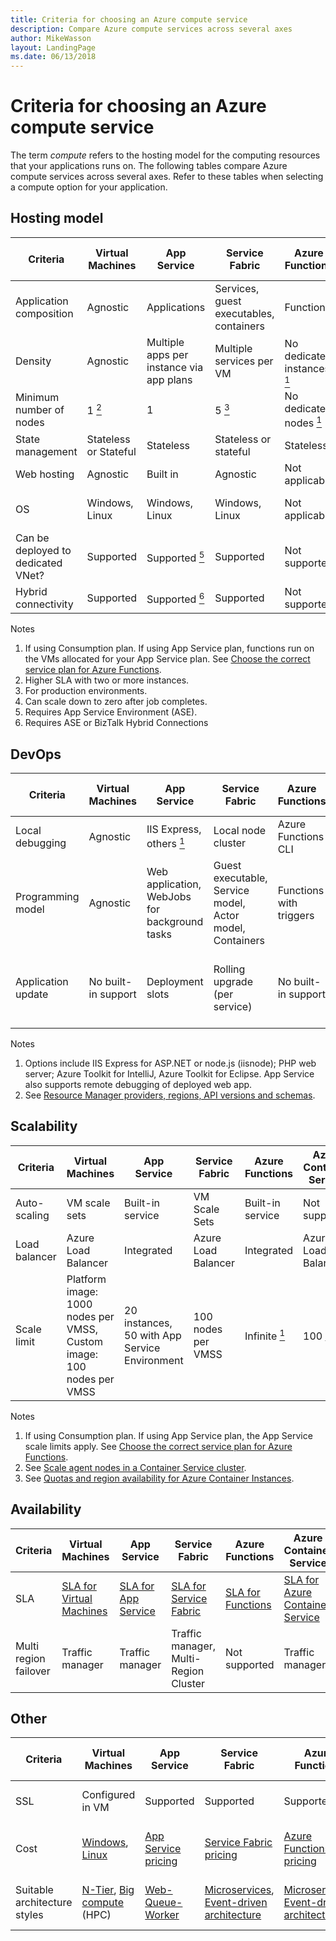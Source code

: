 ```yaml
---
title: Criteria for choosing an Azure compute service
description: Compare Azure compute services across several axes
author: MikeWasson
layout: LandingPage
ms.date: 06/13/2018
---
```


# Criteria for choosing an Azure compute service

The term *compute* refers to the hosting model for the computing resources that your applications runs on. The following tables compare Azure compute services across several axes. Refer to these tables when selecting a compute option for your application.

## Hosting model

| Criteria | Virtual Machines | App Service | Service Fabric | Azure Functions | Azure Container Service | Container Instances | Azure Batch |
|----------|-----------------|-------------|----------------|-----------------|-------------------------|----------------|-------------|
| Application composition | Agnostic | Applications | Services, guest executables, containers | Functions | Containers | Containers | Scheduled jobs  |
| Density | Agnostic | Multiple apps per instance via app plans | Multiple services per VM | No dedicated instances <a href="#note1"><sup>1</sup></a> | Multiple containers per VM |No dedicated instances | Multiple apps per VM |
| Minimum number of nodes | 1 <a href="#note2"><sup>2</sup></a>  | 1 | 5 <a href="#note3"><sup>3</sup></a> | No dedicated nodes <a href="#note1"><sup>1</sup></a> | 3 | No dedicated nodes | 1 <a href="#note4"><sup>4</sup></a> |
| State management | Stateless or Stateful | Stateless | Stateless or stateful | Stateless | Stateless or Stateful | Stateless | Stateless |
| Web hosting | Agnostic | Built in | Agnostic | Not applicable | Agnostic | Agnostic | No |
| OS | Windows, Linux | Windows, Linux  | Windows, Linux | Not applicable | Windows (preview),  Linux | Windows, Linux | Windows, Linux |
| Can be deployed to dedicated VNet? | Supported | Supported <a href="#note5"><sup>5</sup></a> | Supported | Not supported | Supported | Not supported | Supported |
| Hybrid connectivity | Supported | Supported <a href="#note1"><sup>6</sup></a>  | Supported | Not supported | Supported | Not supported | Supported |

Notes

1. <span id="note1">If using Consumption plan. If using App Service plan, functions run on the VMs allocated for your App Service plan. See [Choose the correct service plan for Azure Functions][function-plans].</span>
2. <span id="note2">Higher SLA with two or more instances.</span>
3. <span id="note3">For production environments.</span>
4. <span id="note4">Can scale down to zero after job completes.</span>
5. <span id="note5">Requires App Service Environment (ASE).</span>
6. <span id="note7">Requires ASE or BizTalk Hybrid Connections</span>

## DevOps

| Criteria | Virtual Machines | App Service | Service Fabric | Azure Functions | Azure Container Service | Container Instances | Azure Batch |
|----------|-----------------|-------------|----------------|-----------------|-------------------------|----------------|-------------|
| Local debugging | Agnostic | IIS Express, others <a href="#note1b"><sup>1</sup></a> | Local node cluster | Azure Functions CLI | Local container runtime | Local container runtime | Not supported |
| Programming model | Agnostic | Web application, WebJobs for background tasks | Guest executable, Service model, Actor model, Containers | Functions with triggers | Agnostic | Agnostic | Command line application |
| Application update | No built-in support | Deployment slots | Rolling upgrade (per service) | No built-in support | Depends on orchestrator. Most support rolling updates | Update container image | Not applicable |

Notes

1. <span id="note1b">Options include IIS Express for ASP.NET or node.js (iisnode); PHP web server; Azure Toolkit for IntelliJ, Azure Toolkit for Eclipse. App Service also supports remote debugging of deployed web app.</span>
2. <span id="note2b">See [Resource Manager providers, regions, API versions and schemas][resource-manager-supported-services].</span> 


## Scalability

| Criteria | Virtual Machines | App Service | Service Fabric | Azure Functions | Azure Container Service | Container Instances | Azure Batch |
|----------|-----------------|-------------|----------------|-----------------|-------------------------|----------------|-------------|
| Auto-scaling | VM scale sets | Built-in service | VM Scale Sets | Built-in service | Not supported | Not supported | N/A |
| Load balancer | Azure Load Balancer | Integrated | Azure Load Balancer | Integrated | Azure Load Balancer |  No built-in support | Azure Load Balancer |
| Scale limit | Platform image: 1000 nodes per VMSS, Custom image: 100 nodes per VMSS | 20 instances, 50 with App Service Environment | 100 nodes per VMSS | Infinite <a href="#note1c"><sup>1</sup></a> | 100 <a href="#note2c"><sup>2</sup></a> |20 container groups per subscription by default. Contact customer service for increase. <a href="#note3c"><sup>3</sup></a> | 20 core limit by default. Contact customer service for increase. |

Notes

1. <span id="note1c">If using Consumption plan. If using App Service plan, the App Service scale limits apply. See [Choose the correct service plan for Azure Functions][function-plans].</span>
2. <span id="note2c">See [Scale agent nodes in a Container Service cluster][scale-acs]</span>.
3. <span id="note3c">See [Quotas and region availability for Azure Container Instances](/azure/container-instances/container-instances-quotas).</span>


## Availability

| Criteria | Virtual Machines | App Service | Service Fabric | Azure Functions | Azure Container Service | Container Instances | Azure Batch |
|----------|-----------------|-------------|----------------|-----------------|-------------------------|----------------|-------------|
| SLA | [SLA for Virtual Machines][sla-vm] | [SLA for App Service][sla-app-service] | [SLA for Service Fabric][sla-sf] | [SLA for Functions][sla-functions] | [SLA for Azure Container Service][sla-acs] | [SLA for Container Instances](https://azure.microsoft.com/support/legal/sla/container-instances/) | [SLA for Azure Batch][sla-batch] |
| Multi region failover | Traffic manager | Traffic manager | Traffic manager, Multi-Region Cluster | Not supported	 | Traffic manager | Not supported | Not Supported |

## Other

| Criteria | Virtual Machines | App Service | Service Fabric | Azure Functions | Azure Container Service | Container Instances | Azure Batch |
|----------|-----------------|-------------|----------------|-----------------|-------------------------|----------------|-------------|
| SSL | Configured in VM | Supported | Supported  | Supported | Configured in VM | Supported with sidecar container | Supported |
| Cost | [Windows][cost-windows-vm], [Linux][cost-linux-vm] | [App Service pricing][cost-app-service] | [Service Fabric pricing][cost-service-fabric] | [Azure Functions pricing][cost-functions] | [Azure Container Service pricing][cost-acs] | [Container Instances pricing](https://azure.microsoft.com/pricing/details/container-instances/) | [Azure Batch pricing][cost-batch]
| Suitable architecture styles | [N-Tier][n-tier], [Big compute][big-compute] (HPC) | [Web-Queue-Worker][w-q-w] | [Microservices][microservices], [Event-driven architecture][event-driven] | [Microservices][microservices], [Event-driven architecture][event-driven] | [Microservices][microservices], [Event-driven architecture][event-driven] | [Microservices][microservices], task automation, batch jobs  | [Big compute][big-compute] (HPC) |

[cost-linux-vm]: https://azure.microsoft.com/pricing/details/virtual-machines/linux/
[cost-windows-vm]: https://azure.microsoft.com/pricing/details/virtual-machines/windows/
[cost-app-service]: https://azure.microsoft.com/pricing/details/app-service/
[cost-service-fabric]: https://azure.microsoft.com/pricing/details/service-fabric/
[cost-functions]: https://azure.microsoft.com/pricing/details/functions/
[cost-acs]: https://azure.microsoft.com/pricing/details/container-service/
[cost-batch]: https://azure.microsoft.com/pricing/details/batch/

[function-plans]: /azure/azure-functions/functions-scale
[sla-acs]: https://azure.microsoft.com/support/legal/sla/container-service/
[sla-app-service]: https://azure.microsoft.com/support/legal/sla/app-service/
[sla-batch]: https://azure.microsoft.com/support/legal/sla/batch/
[sla-functions]: https://azure.microsoft.com/support/legal/sla/functions/
[sla-sf]: https://azure.microsoft.com/support/legal/sla/service-fabric/
[sla-vm]: https://azure.microsoft.com/support/legal/sla/virtual-machines/

[resource-manager-supported-services]: /azure/azure-resource-manager/resource-manager-supported-services
[scale-acs]: /azure/container-service/kubernetes/container-service-scale#scaling-considerations

[n-tier]: ../architecture-styles/n-tier.md
[w-q-w]: ../architecture-styles/web-queue-worker.md
[microservices]: ../architecture-styles/microservices.md
[event-driven]: ../architecture-styles/event-driven.md
[big-date]: ../architecture-styles/big-data.md
[big-compute]: ../architecture-styles/big-compute.md

